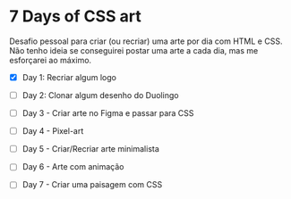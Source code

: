 # 7 Days of CSS art

Desafio pessoal para criar (ou recriar) uma arte por dia com HTML e CSS. Não tenho ideia se conseguirei postar uma arte a cada dia, mas me esforçarei ao máximo.

- [x] Day 1: Recriar algum logo

- [ ] Day 2: Clonar algum desenho do Duolingo

- [ ] Day 3 - Criar arte no Figma e passar para CSS

- [ ] Day 4 - Pixel-art

- [ ] Day 5 - Criar/Recriar arte minimalista

- [ ] Day 6 - Arte com animação

- [ ] Day 7 - Criar uma paisagem com CSS